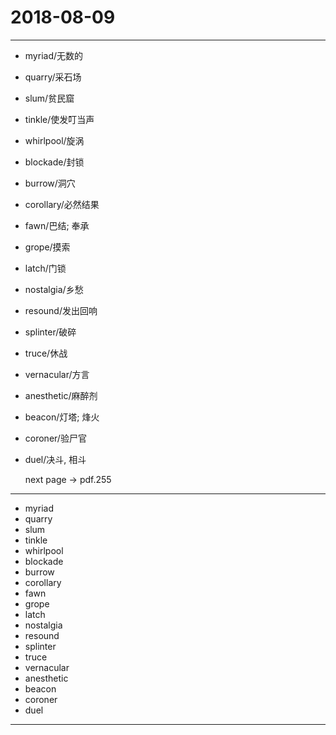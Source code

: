 # 2018-08-09

---

- myriad/无数的
- quarry/采石场
- slum/贫民窟
- tinkle/使发叮当声
- whirlpool/旋涡
- blockade/封锁
- burrow/洞穴
- corollary/必然结果
- fawn/巴结; 奉承
- grope/摸索
- latch/门锁
- nostalgia/乡愁
- resound/发出回响
- splinter/破碎
- truce/休战
- vernacular/方言
- anesthetic/麻醉剂
- beacon/灯塔; 烽火
- coroner/验尸官
- duel/决斗, 相斗

    next page -> pdf.255

---

- myriad
- quarry
- slum
- tinkle
- whirlpool
- blockade
- burrow
- corollary
- fawn
- grope
- latch
- nostalgia
- resound
- splinter
- truce
- vernacular
- anesthetic
- beacon
- coroner
- duel

---

